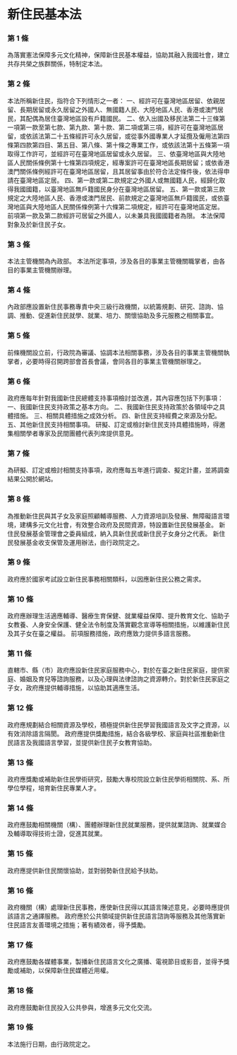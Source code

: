 # 新住民基本法

### 第 1 條

為落實憲法保障多元文化精神，保障新住民基本權益，協助其融入我國社會，建立共存共榮之族群關係，特制定本法。

### 第 2 條

本法所稱新住民，指符合下列情形之一者：
一、經許可在臺灣地區居留、依親居留、長期居留或永久居留之外國人、無國籍人民、大陸地區人民、香港或澳門居民，其配偶為居住臺灣地區設有戶籍國民。
二、依入出國及移民法第二十三條第一項第一款至第七款、第九款、第十款、第二項或第三項，經許可在臺灣地區居留，或依該法第二十五條經許可永久居留，或從事外國專業人才延攬及僱用法第四條第四款第四目、第五目、第八條、第十條之專業工作，或依該法第十五條第一項取得工作許可，並經許可在臺灣地區居留或永久居留。
三、依臺灣地區與大陸地區人民關係條例第十七條第四項規定，經專案許可在臺灣地區長期居留；或依香港澳門關係條例經許可在臺灣地區居留，且其居留事由於符合法定條件後，依法得申請在臺灣地區定居。
四、第一款或第二款規定之外國人或無國籍人民，經歸化取得我國國籍，以臺灣地區無戶籍國民身分在臺灣地區居留。
五、第一款或第三款規定之大陸地區人民、香港或澳門居民、前款規定之臺灣地區無戶籍國民，或依臺灣地區與大陸地區人民關係條例第十六條第二項規定，經許可在臺灣地區定居。
前項第一款及第二款經許可居留之外國人，以未兼具我國國籍者為限。
本法保障對象及於新住民子女。

### 第 3 條

本法主管機關為內政部。
本法所定事項，涉及各目的事業主管機關職掌者，由各目的事業主管機關辦理。

### 第 4 條

內政部應設置新住民事務專責中央三級行政機關，以統籌規劃、研究、諮詢、協調、推動、促進新住民就學、就業、培力、關懷協助及多元服務之相關事宜。

### 第 5 條

前條機關設立前，行政院為審議、協調本法相關事務，涉及各目的事業主管機關執掌者，必要時得召開跨部會首長會議，會同各目的事業主管機關辦理之。

### 第 6 條

政府應每年針對我國新住民總體支持事項檢討並改進，其內容應包括下列事項：
一、我國新住民支持政策之基本方向。
二、我國新住民支持政策於各領域中之具體措施。
三、相關具體措施之成效分析。
四、新住民支持經費之來源及分配。
五、其他新住民支持相關事項。
研擬、訂定或檢討新住民支持具體措施時，得邀集相關學者專家及民間團體代表列席提供意見。

### 第 7 條

為研擬、訂定或檢討相關支持事項，政府應每五年進行調查、擬定計畫，並將調查結果公開於網站。

### 第 8 條

為推動新住民與其子女及家庭照顧輔導服務、人力資源培訓及發展、無障礙語言環境，建構多元文化社會，有效整合政府及民間資源，特設置新住民發展基金。
新住民發展基金管理會之委員組成，納入具新住民或新住民子女身分之代表。
新住民發展基金收支保管及運用辦法，由行政院定之。

### 第 9 條

政府應於國家考試設立新住民事務相關類科，以因應新住民公務之需求。

### 第 10 條

政府應辦理生活適應輔導、醫療生育保健、就業權益保障、提升教育文化、協助子女教養、人身安全保護、健全法令制度及落實觀念宣導等相關措施，以維護新住民及其子女在臺之權益。
前項服務措施，政府應致力提供多語言服務。

### 第 11 條

直轄市、縣（市）政府應設新住民家庭服務中心，對於在臺之新住民家庭，提供家庭、婚姻及育兒等諮詢服務，以及心理與法律諮詢之資源轉介。對於新住民家庭之子女，政府應提供輔導措施，以協助其適應生活。

### 第 12 條

政府應規劃結合相關資源及學校，積極提供新住民學習我國語言及文字之資源，以有效消除語言隔閡。
政府應提供獎勵措施，結合各級學校、家庭與社區推動新住民語言及我國語言學習，並提供新住民子女教育協助。

### 第 13 條

政府應獎勵或補助新住民學術研究，鼓勵大專校院設立新住民學術相關院、系、所學位學程，培育新住民專業人才。

### 第 14 條

政府應鼓勵相關機關（構）、團體辦理新住民就業服務，提供就業諮詢、就業媒合及輔導取得技術士證，促進其就業。

### 第 15 條

政府應提供新住民關懷協助，並對弱勢新住民給予扶助。

### 第 16 條

政府機關（構）處理新住民事務，應使新住民得以其語言陳述意見，必要時應提供該語言之通譯服務。
政府應於公共領域提供新住民語言諮詢等服務及其他落實新住民語言友善環境之措施；著有績效者，得予獎勵。

### 第 17 條

政府應鼓勵各媒體事業，製播新住民語言文化之廣播、電視節目或影音，並得予獎勵或補助，以保障新住民媒體近用權。

### 第 18 條

政府應鼓勵新住民投入公共參與，增進多元文化交流。

### 第 19 條

本法施行日期，由行政院定之。
